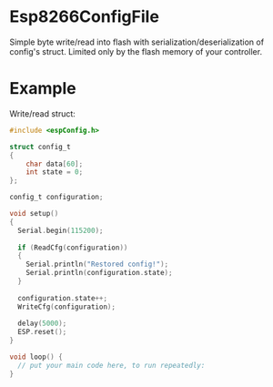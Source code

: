 # Esp8266ConfigFile
Simple byte write/read into flash with serialization/deserialization of config's struct. 
Limited only by the flash memory of your controller.

# Example
Write/read struct:

```C
#include <espConfig.h>

struct config_t
{ 
    char data[60];
    int state = 0;
};

config_t configuration;

void setup()
{
  Serial.begin(115200);
  
  if (ReadCfg(configuration))
  {
    Serial.println("Restored config!");
    Serial.println(configuration.state);
  }
  
  configuration.state++;
  WriteCfg(configuration);
  
  delay(5000);
  ESP.reset();
}

void loop() {
  // put your main code here, to run repeatedly:
}
```
